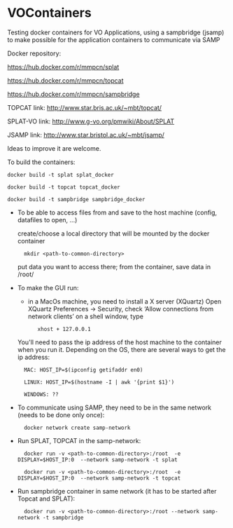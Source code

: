 # VOContainers

Testing docker containers for VO Applications, 
using a sampbridge (jsamp) to make possible for the application containers to
communicate via SAMP

Docker repository: 

https://hub.docker.com/r/mmpcn/splat

https://hub.docker.com/r/mmpcn/topcat

https://hub.docker.com/r/mmpcn/sampbridge



TOPCAT link: http://www.star.bris.ac.uk/~mbt/topcat/

SPLAT-VO link: http://www.g-vo.org/pmwiki/About/SPLAT

JSAMP link: http://www.star.bristol.ac.uk/~mbt/jsamp/

Ideas to improve it are welcome.

To build the containers:

	docker build -t splat splat_docker

	docker build -t topcat topcat_docker

	docker build -t sampbridge sampbridge_docker


* To be able to access files from and save to the host machine (config, datafiles to open, ...)

  create/choose a local directory that will be mounted by the docker container

		mkdir <path-to-common-directory>

  put data you want to access there; from the container, save data in /root/


* To make the GUI run:

   * in a MacOs machine, you need to install a X server (XQuartz)
 Open XQuartz Preferences -> Security, check ‘Allow connections from network clients’
 on a shell window, type 

    	    xhost + 127.0.0.1

  You'll need to pass the ip address of the host machine to the container when you run it.
  Depending on the OS, there are several ways to get the ip address:

		MAC: HOST_IP=$(ipconfig getifaddr en0)

		LINUX: HOST_IP=$(hostname -I | awk '{print $1}')

		WINDOWS: ??


* To communicate using SAMP, they need to be in the same network (needs to be done only once):

		docker network create samp-network

* Run SPLAT, TOPCAT in the samp-network:

		docker run -v <path-to-common-directory>:/root  -e DISPLAY=$HOST_IP:0  --network samp-network -t splat

		docker run -v <path-to-common-directory>:/root  -e DISPLAY=$HOST_IP:0  --network samp-network -t topcat

* Run sampbridge container in same network (it has to be started after Topcat and SPLAT):

		docker run -v <path-to-common-directory>:/root --network samp-network -t sampbridge
